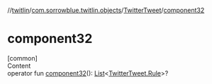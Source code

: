 //[twitlin](../../index.md)/[com.sorrowblue.twitlin.objects](../index.md)/[TwitterTweet](index.md)/[component32](component32.md)



# component32  
[common]  
Content  
operator fun [component32](component32.md)(): [List](https://kotlinlang.org/api/latest/jvm/stdlib/kotlin.collections/-list/index.html)<[TwitterTweet.Rule](-rule/index.md)>?  



